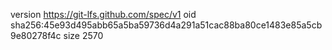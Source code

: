 version https://git-lfs.github.com/spec/v1
oid sha256:45e93d495abb65a5ba59736d4a291a51cac88ba80ce1483e85a5cb9e80278f4c
size 2570
